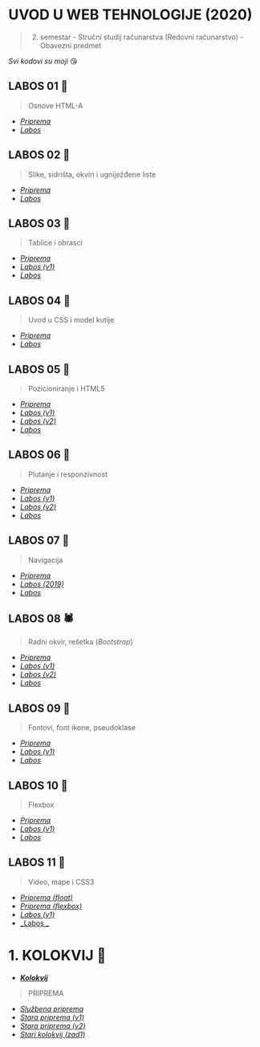 # UVOD U WEB TEHNOLOGIJE (2020)

> 2. semestar - Stručni studij računarstva (Redovni računarstvo) - Obavezni predmet

_Svi kodovi su moji_ 😘

## LABOS 01 🐬

> Osnove HTML-A

-   [_Priprema_](https://lab-01-priprema.now.sh)
-   [_Labos_](https://lab-01.now.sh)

## LABOS 02 🦌

> Slike, sidrišta, okviri i ugniježđene liste

-   [_Priprema_](https://lab-02-priprema.now.sh)
-   [_Labos_](https://lab02.now.sh)

## LABOS 03 🐂

> Tablice i obrasci

-   [_Priprema_](https://lab-03-priprema.now.sh)
-   [_Labos (v1)_](https://lab-03-leaked.now.sh)
-   [_Labos_](https://lab-03.now.sh)

## LABOS 04 🐪

> Uvod u CSS i model kutije

-   [_Priprema_](https://lab-04-priprema.now.sh)
-   [_Labos_](https://lab-04.now.sh)

## LABOS 05 🐒

> Pozicioniranje i HTML5

-   [_Priprema_](https://lab-05-priprema.now.sh)
-   [_Labos (v1)_](https://vjezba5-1.now.sh)
-   [_Labos (v2)_](https://vjezba5-2.now.sh)
-   [_Labos_](https://lab-05.now.sh)

## LABOS 06 🦕

> Plutanje i responzivnost

-   [_Priprema_](https://lab-06-priprema.now.sh)
-   [_Labos (v1)_](https://marvelous-middle.surge.sh)
-   [_Labos (v2)_](https://lab6-2.surge.sh)
-   [_Labos_](https://lab-06.now.sh)

## LABOS 07 🐌

> Navigacija

-   [_Priprema_](https://lab-07-priprema.now.sh)
-   [_Labos (2019)_](https://lab-07-2019ed.now.sh)
-   [_Labos_](https://lab-07.now.sh)

## LABOS 08 🕷

> Radni okvir, rešetka (_Bootstrap_)

-   [_Priprema_](https://lab-08-priprema.now.sh)
-   [_Labos (v1)_](https://lab-08-leaked.mat2ja.now.sh)
-   [_Labos (v2)_](https://lab-08-leaked-v2.mat2ja.now.sh)
-   [_Labos_](https://lab-08.now.sh)

## LABOS 09 🦛

> Fontovi, font ikone, pseudoklase

-   [_Priprema_](https://lab-08-priprema-ponistena.now.sh)
-   [_Labos (v1)_](https://true-shirt.surge.sh)
-   [_Labos_](https://lab09.now.sh)

## LABOS 10 🐆

> Flexbox

-   [_Priprema_](https://lab-10-priprema.now.sh)
-   [_Labos (v1)_](https://lab-10-v1.now.sh)
-   [_Labos_](https://vulgar-hole.surge.sh)

## LABOS 11 🦧

> Video, mape i CSS3

-   [_Priprema (float)_](https://infamous-edge.surge.sh)
-   [_Priprema (flexbox)_](https://perfect-taste.surge.sh)
-   [_Labos (v1)_](https://lab-11-v1.now.sh)
-   [_Labos _](https://lab-11.now.sh)


# 1. KOLOKVIJ 🐸

-   [**_Kolokvij_**](https://silky-cook.surge.sh)

> PRIPREMA

-   [_Službena priprema_](https://eminent-afternoon.surge.sh)
-   [_Stara priprema (v1)_](https://knotty-vessel.surge.sh)
-   [_Stara priprema (v2)_](https://economic-color.surge.sh)
-   [_Stari kolokvij (zad1)_](https://faulty-air.surge.sh)
